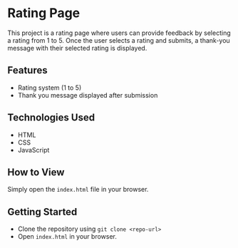 # Rating Page

This project is a rating page where users can provide feedback by selecting a rating from 1 to 5. Once the user selects a rating and submits, a thank-you message with their selected rating is displayed.

## Features
- Rating system (1 to 5)
- Thank you message displayed after submission

## Technologies Used
- HTML
- CSS
- JavaScript

## How to View
Simply open the `index.html` file in your browser.

## Getting Started
- Clone the repository using `git clone <repo-url>`
- Open `index.html` in your browser.
